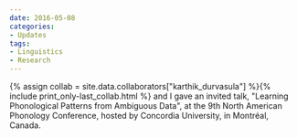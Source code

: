 ```yaml
---
date: 2016-05-08
categories:
- Updates
tags:
- Linguistics
- Research
---
```


<p>
{% assign collab = site.data.collaborators["karthik_durvasula"] %}{% include print_only-last_collab.html %} and I gave an invited talk, "Learning Phonological Patterns from Ambiguous Data", at the 9th North American Phonology Conference, hosted by Concordia University, in Montréal, Canada.
</p>
